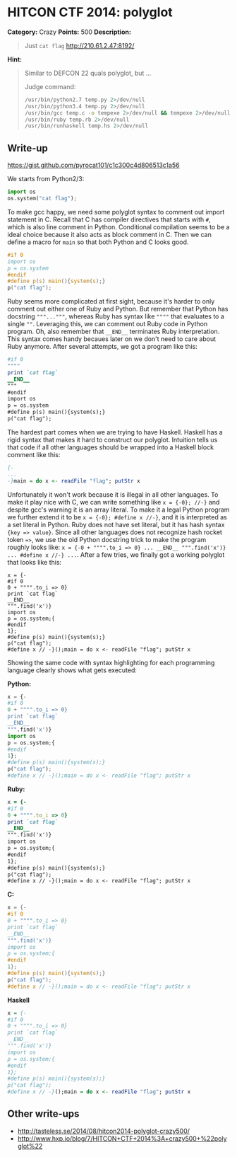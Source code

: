 # HITCON CTF 2014: polyglot

**Category:** Crazy
**Points:** 500
**Description:**

> Just `cat flag`
> http://210.61.2.47:8192/

**Hint:**

> Similar to DEFCON 22 quals polyglot, but ...
>
> Judge command:
>
> ```bash
> /usr/bin/python2.7 temp.py 2>/dev/null
> /usr/bin/python3.4 temp.py 2>/dev/null
> /usr/bin/gcc temp.c -o tempexe 2>/dev/null && tempexe 2>/dev/null
> /usr/bin/ruby temp.rb 2>/dev/null
> /usr/bin/runhaskell temp.hs 2>/dev/null
> ```

## Write-up

<https://gist.github.com/pyrocat101/c1c300c4d806513c1a56>

We starts from Python2/3:

```python
import os
os.system("cat flag");
```

To make gcc happy, we need some polyglot syntax to comment out import statement in C. Recall that C has compiler directives that starts with `#`, which is also line comment in Python. Conditional compilation seems to be a ideal choice because it also acts as block comment in C. Then we can define a macro for `main` so that both Python and C looks good.

```c
#if 0
import os
p = os.system
#endif
#define p(s) main(){system(s);}
p("cat flag");
```

Ruby seems more complicated at first sight, because it's harder to only comment out either one of Ruby and Python. But remember that Python has docstring `"""..."""`, whereas Ruby has syntax like `""""` that evaluates to a single `""`. Leveraging this, we can comment out Ruby code in Python program. Oh, also remember that `__END__` terminates Ruby interpretation. This syntax comes handy becaues later on we don't need to care about Ruby anymore. After several attempts, we got a program like this:

```ruby
#if 0
""""
print `cat flag`
__END__
"""
#endif
import os
p = os.system
#define p(s) main(){system(s);}
p("cat flag");
```

The hardest part comes when we are trying to have Haskell. Haskell has a rigid syntax that makes it hard to construct our polyglot. Intuition tells us that code if all other languages should be wrapped into a Haskell block comment like this:

```haskell
{-
...
-}main = do x <- readFile "flag"; putStr x
```

Unfortunately it won't work because it is illegal in all other languages. To make it play nice with C, we can write something like `x = {-0}; //-}` and despite gcc's warning it is an array literal. To make it a legal Python program we further extend it to be `x = {-0}; #define x //-}`, and it is interpreted as a set literal in Python. Ruby does not have set literal, but it has hash syntax `{key => value}`. Since all other languages does not recognize hash rocket token `=>`, we use the old Python docstring trick to make the program roughly looks like: `x = {-0 + """".to_i => 0} ... __END__ """.find('x')} ... #define x //-} ...`. After a few tries, we finally got a working polyglot that looks like this:

```
x = {-
#if 0
0 + """".to_i => 0}
print `cat flag`
__END__
""".find('x')}
import os
p = os.system;{
#endif
1};
#define p(s) main(){system(s);}
p("cat flag");
#define x // -}();main = do x <- readFile "flag"; putStr x
```

Showing the same code with syntax highlighting for each programming language clearly shows what gets executed:

**Python:**

```python
x = {-
#if 0
0 + """".to_i => 0}
print `cat flag`
__END__
""".find('x')}
import os
p = os.system;{
#endif
1};
#define p(s) main(){system(s);}
p("cat flag");
#define x // -}();main = do x <- readFile "flag"; putStr x
```

**Ruby:**

```ruby
x = {-
#if 0
0 + """".to_i => 0}
print `cat flag`
__END__
""".find('x')}
import os
p = os.system;{
#endif
1};
#define p(s) main(){system(s);}
p("cat flag");
#define x // -}();main = do x <- readFile "flag"; putStr x
```

**C:**

```c
x = {-
#if 0
0 + """".to_i => 0}
print `cat flag`
__END__
""".find('x')}
import os
p = os.system;{
#endif
1};
#define p(s) main(){system(s);}
p("cat flag");
#define x // -}();main = do x <- readFile "flag"; putStr x
```

**Haskell**

```haskell
x = {-
#if 0
0 + """".to_i => 0}
print `cat flag`
__END__
""".find('x')}
import os
p = os.system;{
#endif
1};
#define p(s) main(){system(s);}
p("cat flag");
#define x // -}();main = do x <- readFile "flag"; putStr x
```

## Other write-ups

* <http://tasteless.se/2014/08/hitcon2014-polyglot-crazy500/>
* <http://www.hxp.io/blog/7/HITCON+CTF+2014%3A+crazy500+%22polyglot%22>
